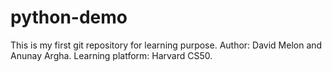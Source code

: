 # python-demo
This is my first git repository for learning purpose. 
Author: David Melon and Anunay Argha.
Learning platform: Harvard CS50.
